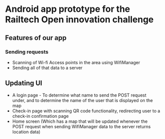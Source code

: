 # Android app prototype for the Railtech Open innovation challenge

## Features of our app
### Sending requests
- Scanning of Wi-fi Access points in the area using WifiManager
- Sending all of that data to a server

## Updating UI
- A login page - To determine what name to send the POST request under, and to determine the name of the user that is displayed on the map
- Check-in page with scanning QR code functionality, redirecting user to a check-in confirmation page
- Home screen (Which has a map that will be updated whenever the POST request when sending WifiManager data to the server returns location data)
